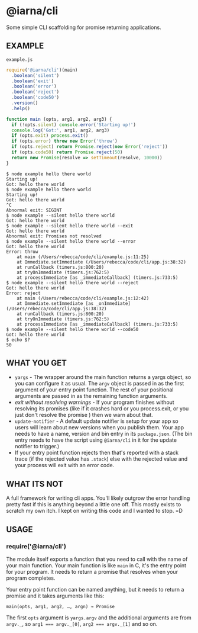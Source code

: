 # @iarna/cli

Some simple CLI scaffolding for promise returning applications.

## EXAMPLE

`example.js`
```js
require('@iarna/cli')(main)
  .boolean('silent')
  .boolean('exit')
  .boolean('error')
  .boolean('reject')
  .boolean('code50')
  .version()
  .help()

function main (opts, arg1, arg2, arg3) {
  if (!opts.silent) console.error('Starting up!')
  console.log('Got:', arg1, arg2, arg3)
  if (opts.exit) process.exit()
  if (opts.error) throw new Error('throw')
  if (opts.reject) return Promise.reject(new Error('reject'))
  if (opts.code50) return Promise.reject(50)
  return new Promise(resolve => setTimeout(resolve, 10000))
}
```

```console
$ node example hello there world
Starting up!
Got: hello there world
$ node example hello there world
Starting up!
Got: hello there world
^C
Abnormal exit: SIGINT
$ node example --silent hello there world
Got: hello there world
$ node example --silent hello there world --exit
Got: hello there world
Abnormal exit: Promises not resolved
$ node example --silent hello there world --error
Got: hello there world
Error: throw
    at main (/Users/rebecca/code/cli/example.js:11:25)
    at Immediate.setImmediate (/Users/rebecca/code/cli/app.js:38:32)
    at runCallback (timers.js:800:20)
    at tryOnImmediate (timers.js:762:5)
    at processImmediate [as _immediateCallback] (timers.js:733:5)
$ node example --silent hello there world --reject
Got: hello there world
Error: reject
    at main (/Users/rebecca/code/cli/example.js:12:42)
    at Immediate.setImmediate [as _onImmediate] (/Users/rebecca/code/cli/app.js:38:32)
    at runCallback (timers.js:800:20)
    at tryOnImmediate (timers.js:762:5)
    at processImmediate [as _immediateCallback] (timers.js:733:5)
$ node example --silent hello there world --code50
Got: hello there world
$ echo $?
50
```

## WHAT YOU GET

* `yargs` - The wrapper around the main function returns a yargs object, so
  you can configure it as usual.  The `argv` object is passed in as the
  first argument of your entry point function.  The rest of your positional
  arguments are passed in as the remaining function arguments.
* _exit without resolving warnings_ - If your program finishes without
  resolving its promises (like if it crashes hard or you process.exit, or you just don't resolve the promise ) then
  we warn about that.
* `update-notifier` - A default update notifier is setup for your app so
  users will learn about new versions when you publish them. Your app needs to
  have a name, version and bin entry in its `package.json`. (The bin entry
  needs to have the script using `@iarna/cli` in it for the update notifier
  to trigger.)
* If your entry point function rejects then that's reported with a stack
  trace (if the rejected value has `.stack`) else with the rejected value
  and your process will exit with an error code.

## WHAT ITS NOT

A full framework for writing cli apps.  You'll likely outgrow the error
handling pretty fast if this is anything beyond a little one off.  This
mostly exists to scratch my own itch.  I kept on writing this code and I
wanted to stop.  =D

## USAGE

### require('@iarna/cli')

The module itself exports a function that you need to call with the name of
your main function.  Your main function is like `main` in C, it's the entry
point for your program.  It needs to return a promise that resolves when
your program completes.

Your entry point function can be named anything, but it needs to return a
promise and it takes arguments like this:

`main(opts, arg1, arg2, …, argn) → Promise`

The first `opts` argument is `yargs.argv` and the additional arguments are
from `argv._`, so `arg1 === argv._[0]`, `arg2 === argv._[1]` and so on.
